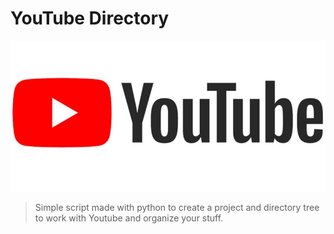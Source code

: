 # YouTube Directory
![Youtube Logo](https://raw.githubusercontent.com/mribeirogabriel/projectDirectory_python/main/assets/youtube.jpg)

> Simple script made with python to create a project and directory tree to work with Youtube and organize your stuff.
